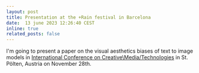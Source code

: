 ```yaml
---
layout: post
title: Presentation at the +Rain festival in Barcelona
date:  13 june 2023 12:26:40 CEST
inline: true
related_posts: false
---
```


I'm going to present a paper on the visual aesthetics biases of text to image models in <a href="https://iconcmt.fhstp.ac.at/programme#accordion-171106-content">International Conference on Creative\Media/Technologies</a> in St. Pölten, Austria on November 28th.
